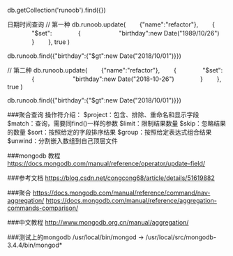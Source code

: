 
db.getCollection('runoob').find({})

日期时间查询
// 第一种
db.runoob.update(
　　{"name":"refactor"},
　　{
　　　　"$set":
　　　　{
　　　　　　"birthday":new Date("1989/10/26")
　　　　}
　　},
        true
)

db.runoob.find({"birthday":{"$gt":new Date("2018/10/01")}})

// 第二种
db.runoob.update(
　　{"name":"refactor"},
　　{
　　　　"$set":
　　　　{
　　　　　　"birthday":new Date("2018-10-26")
　　　　}
　　},
        true
)

db.runoob.find({"birthday":{"$gt":new Date("2018/10/01")}})




###聚合查询
操作符介绍：
	$project：包含、排除、重命名和显示字段
	$match：查询，需要同find()一样的参数
	$limit：限制结果数量
	$skip：忽略结果的数量
	$sort：按照给定的字段排序结果
	$group：按照给定表达式组合结果
	$unwind：分割嵌入数组到自己顶层文件

###mongodb 教程
https://docs.mongodb.com/manual/reference/operator/update-field/

###参考文档
https://blog.csdn.net/congcong68/article/details/51619882

###聚合
https://docs.mongodb.com/manual/reference/command/nav-aggregation/
https://docs.mongodb.com/manual/reference/aggregation-commands-comparison/

###中文教程
http://www.mongodb.org.cn/manual/aggregation/


###测试上的mongodb
/usr/local/bin/mongod -> /usr/local/src/mongodb-3.4.4/bin/mongod*


